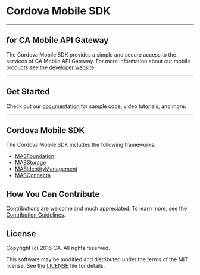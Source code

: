 # Cordova Mobile SDK
*********************************************************

## for CA Mobile API Gateway
The Cordova Mobile SDK provides a simple and secure access to the services of CA Mobile API Gateway. For more information about our mobile products see the [developer website](http://www.ca.com/us/developers/mas.html).
*********************************************************

## Get Started
Check out our [documentation](https://www.ca.com/us/developers/mas/docs.html) for sample code, video tutorials, and more.  
*********************************************************

## Cordova Mobile SDK
The Cordova Mobile SDK includes the following frameworks:

* [MASFoundation](https://github.com/CAAPIM/Cordova-MAS-Foundation)
* [MASStorage](https://github.com/CAAPIM/Cordova-MAS-Storage)
* [MASIdentityManagement](https://github.com/CAAPIM/Cordova-MAS-IdentityManagement)
* [MASConnecta](https://github.com/CAAPIM/Cordova-MAS-Connecta)

## How You Can Contribute
Contributions are welcome and much appreciated. To learn more, see the [Contribution Guidelines](https://github.com/CAAPIM/Cordova-MAS-SDK/blob/develop/CONTRIBUTING.md).

## License
Copyright (c) 2016 CA. All rights reserved.

This software may be modified and distributed under the terms of the MIT license. See the [LICENSE](https://github.com/CAAPIM/Cordova-MAS-SDK/blob/master/LICENSE) file for details.
